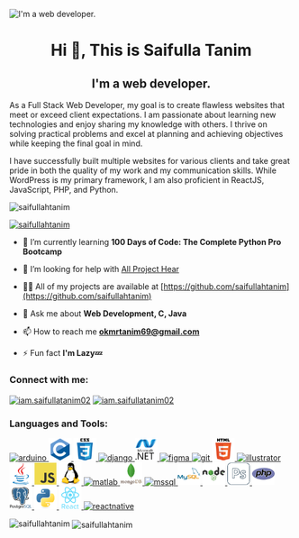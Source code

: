![I'm a web developer.](https://scontent.fdac14-1.fna.fbcdn.net/v/t39.30808-6/471090088_608526811546664_2954262173683584969_n.jpg?_nc_cat=111&ccb=1-7&_nc_sid=127cfc&_nc_ohc=L3GK097WdSQQ7kNvgFg2LPB&_nc_zt=23&_nc_ht=scontent.fdac14-1.fna&_nc_gid=AXZh2yHpo5sjq4GcTQUaYcA&oh=00_AYBSN-h_FA3XoVzNNs2RQPyzLDG7B7CI6Sf6lmGKQUR7xw&oe=676FA130)
<h1 align="center">Hi 👋, This is Saifulla Tanim</h1>
<h2 align="center">I'm a web developer.</h2>

<p align="letf">As a Full Stack Web Developer, my goal is to create flawless websites that meet or exceed client expectations. I am passionate about learning new technologies and enjoy sharing my knowledge with others. I thrive on solving practical problems and excel at planning and achieving objectives while keeping the final goal in mind. 

I have successfully built multiple websites for various clients and take great pride in both the quality of my work and my communication skills. While WordPress is my primary framework, I am also proficient in ReactJS, JavaScript, PHP, and Python.</p>



<p align="left"> <img src="https://komarev.com/ghpvc/?username=saifullahtanim&label=Profile%20views&color=0e75b6&style=flat" alt="saifullahtanim" /> </p>

<p align="left"> <a href="https://github.com/ryo-ma/github-profile-trophy"><img src="https://github-profile-trophy.vercel.app/?username=saifullahtanim" alt="saifullahtanim" /></a> </p>

- 🌱 I’m currently learning **100 Days of Code: The Complete Python Pro Bootcamp**
 
- 🤝 I’m looking for help with [All Project Hear](https://github.com/saifullahtanim) 

- 👨‍💻 All of my projects are available at [https://github.com/saifullahtanim](https://github.com/saifullahtanim)

- 💬 Ask me about **Web Development, C, Java**

- 📫 How to reach me **okmrtanim69@gmail.com**

- ⚡ Fun fact **I'm Lazy💤**

<h3 align="left">Connect with me:</h3>
<p align="left">
<a href="https://twitter.com/iam.saifullatanim02" target="blank"><img align="center" src="https://raw.githubusercontent.com/rahuldkjain/github-profile-readme-generator/master/src/images/icons/Social/twitter.svg" alt="iam.saifullatanim02" height="30" width="40" /></a>
<a href="https://fb.com/iam.saifullatanim02" target="blank"><img align="center" src="https://raw.githubusercontent.com/rahuldkjain/github-profile-readme-generator/master/src/images/icons/Social/facebook.svg" alt="iam.saifullatanim02" height="30" width="40" /></a>
</p>

<h3 align="left">Languages and Tools:</h3>
<p align="left"> <a href="https://www.arduino.cc/" target="_blank" rel="noreferrer"> <img src="https://cdn.worldvectorlogo.com/logos/arduino-1.svg" alt="arduino" width="40" height="40"/> </a> <a href="https://www.cprogramming.com/" target="_blank" rel="noreferrer"> <img src="https://raw.githubusercontent.com/devicons/devicon/master/icons/c/c-original.svg" alt="c" width="40" height="40"/> </a> <a href="https://www.w3schools.com/css/" target="_blank" rel="noreferrer"> <img src="https://raw.githubusercontent.com/devicons/devicon/master/icons/css3/css3-original-wordmark.svg" alt="css3" width="40" height="40"/> </a> <a href="https://www.djangoproject.com/" target="_blank" rel="noreferrer"> <img src="https://cdn.worldvectorlogo.com/logos/django.svg" alt="django" width="40" height="40"/> </a> <a href="https://dotnet.microsoft.com/" target="_blank" rel="noreferrer"> <img src="https://raw.githubusercontent.com/devicons/devicon/master/icons/dot-net/dot-net-original-wordmark.svg" alt="dotnet" width="40" height="40"/> </a> <a href="https://www.figma.com/" target="_blank" rel="noreferrer"> <img src="https://www.vectorlogo.zone/logos/figma/figma-icon.svg" alt="figma" width="40" height="40"/> </a> <a href="https://git-scm.com/" target="_blank" rel="noreferrer"> <img src="https://www.vectorlogo.zone/logos/git-scm/git-scm-icon.svg" alt="git" width="40" height="40"/> </a> <a href="https://www.w3.org/html/" target="_blank" rel="noreferrer"> <img src="https://raw.githubusercontent.com/devicons/devicon/master/icons/html5/html5-original-wordmark.svg" alt="html5" width="40" height="40"/> </a> <a href="https://www.adobe.com/in/products/illustrator.html" target="_blank" rel="noreferrer"> <img src="https://www.vectorlogo.zone/logos/adobe_illustrator/adobe_illustrator-icon.svg" alt="illustrator" width="40" height="40"/> </a> <a href="https://www.java.com" target="_blank" rel="noreferrer"> <img src="https://raw.githubusercontent.com/devicons/devicon/master/icons/java/java-original.svg" alt="java" width="40" height="40"/> </a> <a href="https://developer.mozilla.org/en-US/docs/Web/JavaScript" target="_blank" rel="noreferrer"> <img src="https://raw.githubusercontent.com/devicons/devicon/master/icons/javascript/javascript-original.svg" alt="javascript" width="40" height="40"/> </a> <a href="https://www.linux.org/" target="_blank" rel="noreferrer"> <img src="https://raw.githubusercontent.com/devicons/devicon/master/icons/linux/linux-original.svg" alt="linux" width="40" height="40"/> </a> <a href="https://www.mathworks.com/" target="_blank" rel="noreferrer"> <img src="https://upload.wikimedia.org/wikipedia/commons/2/21/Matlab_Logo.png" alt="matlab" width="40" height="40"/> </a> <a href="https://www.mongodb.com/" target="_blank" rel="noreferrer"> <img src="https://raw.githubusercontent.com/devicons/devicon/master/icons/mongodb/mongodb-original-wordmark.svg" alt="mongodb" width="40" height="40"/> </a> <a href="https://www.microsoft.com/en-us/sql-server" target="_blank" rel="noreferrer"> <img src="https://www.svgrepo.com/show/303229/microsoft-sql-server-logo.svg" alt="mssql" width="40" height="40"/> </a> <a href="https://www.mysql.com/" target="_blank" rel="noreferrer"> <img src="https://raw.githubusercontent.com/devicons/devicon/master/icons/mysql/mysql-original-wordmark.svg" alt="mysql" width="40" height="40"/> </a> <a href="https://nodejs.org" target="_blank" rel="noreferrer"> <img src="https://raw.githubusercontent.com/devicons/devicon/master/icons/nodejs/nodejs-original-wordmark.svg" alt="nodejs" width="40" height="40"/> </a> <a href="https://www.photoshop.com/en" target="_blank" rel="noreferrer"> <img src="https://raw.githubusercontent.com/devicons/devicon/master/icons/photoshop/photoshop-line.svg" alt="photoshop" width="40" height="40"/> </a> <a href="https://www.php.net" target="_blank" rel="noreferrer"> <img src="https://raw.githubusercontent.com/devicons/devicon/master/icons/php/php-original.svg" alt="php" width="40" height="40"/> </a> <a href="https://www.postgresql.org" target="_blank" rel="noreferrer"> <img src="https://raw.githubusercontent.com/devicons/devicon/master/icons/postgresql/postgresql-original-wordmark.svg" alt="postgresql" width="40" height="40"/> </a> <a href="https://www.python.org" target="_blank" rel="noreferrer"> <img src="https://raw.githubusercontent.com/devicons/devicon/master/icons/python/python-original.svg" alt="python" width="40" height="40"/> </a> <a href="https://reactjs.org/" target="_blank" rel="noreferrer"> <img src="https://raw.githubusercontent.com/devicons/devicon/master/icons/react/react-original-wordmark.svg" alt="react" width="40" height="40"/> </a> <a href="https://reactnative.dev/" target="_blank" rel="noreferrer"> <img src="https://reactnative.dev/img/header_logo.svg" alt="reactnative" width="40" height="40"/> </a> </p>

<p><img align="left" src="https://github-readme-stats.vercel.app/api/top-langs?username=saifullahtanim&show_icons=true&locale=en&layout=compact" alt="saifullahtanim" /></p>

<p>&nbsp;<img align="center" src="https://github-readme-stats.vercel.app/api?username=saifullahtanim&show_icons=true&locale=en" alt="saifullahtanim" /></p>


